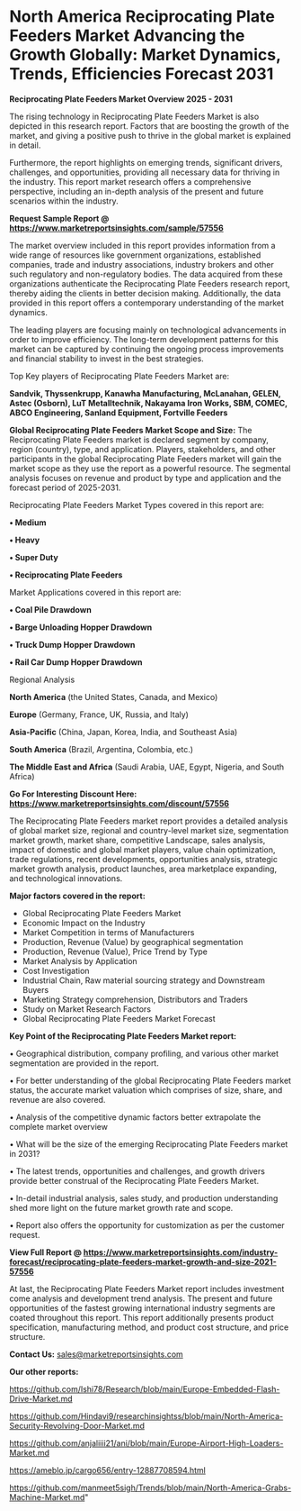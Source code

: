 # North America Reciprocating Plate Feeders Market Advancing the Growth Globally: Market Dynamics, Trends, Efficiencies Forecast 2031

<Strong> Reciprocating Plate Feeders Market Overview 2025 - 2031</strong>

The rising technology in Reciprocating Plate Feeders Market is also depicted in this research report. Factors that are boosting the growth of the market, and giving a positive push to thrive in the global market is explained in detail.

Furthermore, the report highlights on emerging trends, significant drivers, challenges, and opportunities, providing all necessary data for thriving in the industry. This report market research offers a comprehensive perspective, including an in-depth analysis of the present and future scenarios within the industry.

<strong>Request Sample Report @ <a href=https://www.marketreportsinsights.com/sample/57556>https://www.marketreportsinsights.com/sample/57556</a></strong>

The market overview included in this report provides information from a wide range of resources like government organizations, established companies, trade and industry associations, industry brokers and other such regulatory and non-regulatory bodies. The data acquired from these organizations authenticate the Reciprocating Plate Feeders research report, thereby aiding the clients in better decision making. Additionally, the data provided in this report offers a contemporary understanding of the market dynamics.

The leading players are focusing mainly on technological advancements in order to improve efficiency. The long-term development patterns for this market can be captured by continuing the ongoing process improvements and financial stability to invest in the best strategies.

Top Key players of Reciprocating Plate Feeders Market are:

<strong>Sandvik, Thyssenkrupp, Kanawha Manufacturing, McLanahan, GELEN, Astec (Osborn), LuT Metalltechnik, Nakayama Iron Works, SBM, COMEC, ABCO Engineering, Sanland Equipment, Fortville Feeders</strong>

<strong><b>Global Reciprocating Plate Feeders Market Scope and Size:</b></strong>
The Reciprocating Plate Feeders market is declared segment by company, region (country), type, and application. Players, stakeholders, and other participants in the global Reciprocating Plate Feeders market will gain the market scope as they use the report as a powerful resource. The segmental analysis focuses on revenue and product by type and application and the forecast period of 2025-2031.

Reciprocating Plate Feeders Market Types covered in this report are:

<strong>• Medium

• Heavy

• Super Duty

• Reciprocating Plate Feeders</strong>

Market Applications covered in this report are:

<strong>• Coal Pile Drawdown

• Barge Unloading Hopper Drawdown

• Truck Dump Hopper Drawdown

• Rail Car Dump Hopper Drawdown</strong> 

Regional Analysis

<strong>North America</strong> (the United States, Canada, and Mexico)

<strong>Europe</strong> (Germany, France, UK, Russia, and Italy)

<strong>Asia-Pacific</strong> (China, Japan, Korea, India, and Southeast Asia)

<strong>South America</strong> (Brazil, Argentina, Colombia, etc.)

<strong>The Middle East and Africa</strong> (Saudi Arabia, UAE, Egypt, Nigeria, and South Africa)

<strong>Go For Interesting Discount Here: <a href=https://www.marketreportsinsights.com/discount/57556>https://www.marketreportsinsights.com/discount/57556</a></strong>

The Reciprocating Plate Feeders market report provides a detailed analysis of global market size, regional and country-level market size, segmentation market growth, market share, competitive Landscape, sales analysis, impact of domestic and global market players, value chain optimization, trade regulations, recent developments, opportunities analysis, strategic market growth analysis, product launches, area marketplace expanding, and technological innovations.

<strong><b>Major factors covered in the report:</b></strong>
<ul>
  <li>Global Reciprocating Plate Feeders Market </li>
  <li>Economic Impact on the Industry</li>
  <li>Market Competition in terms of Manufacturers</li>
  <li>Production, Revenue (Value) by geographical segmentation</li>
  <li>Production, Revenue (Value), Price Trend by Type</li>
  <li>Market Analysis by Application</li>
  <li>Cost Investigation</li>
  <li>Industrial Chain, Raw material sourcing strategy and Downstream Buyers</li>
  <li>Marketing Strategy comprehension, Distributors and Traders</li>
  <li>Study on Market Research Factors</li>
  <li>Global Reciprocating Plate Feeders Market Forecast</li>
</ul>

<strong><b>Key Point of the Reciprocating Plate Feeders Market report:</b></strong>

• Geographical distribution, company profiling, and various other market segmentation are provided in the report.

• For better understanding of the global Reciprocating Plate Feeders market status, the accurate market valuation which comprises of size, share, and revenue are also covered.

• Analysis of the competitive dynamic factors better extrapolate the complete market overview

• What will be the size of the emerging Reciprocating Plate Feeders market in 2031?

• The latest trends, opportunities and challenges, and growth drivers provide better construal of the Reciprocating Plate Feeders Market.

• In-detail industrial analysis, sales study, and production understanding shed more light on the future market growth rate and scope.

• Report also offers the opportunity for customization as per the customer request.

<strong><b>View Full Report @ <a href=https://www.marketreportsinsights.com/industry-forecast/reciprocating-plate-feeders-market-growth-and-size-2021-57556>https://www.marketreportsinsights.com/industry-forecast/reciprocating-plate-feeders-market-growth-and-size-2021-57556</a></b></strong>


At last, the Reciprocating Plate Feeders Market report includes investment come analysis and development trend analysis. The present and future opportunities of the fastest growing international industry segments are coated throughout this report. This report additionally presents product specification, manufacturing method, and product cost structure, and price structure.

<strong>Contact Us:</strong>
sales@marketreportsinsights.com

<strong>Our other reports:</strong>

<a href=https://github.com/Ishi78/Research/blob/main/Europe-Embedded-Flash-Drive-Market.md>https://github.com/Ishi78/Research/blob/main/Europe-Embedded-Flash-Drive-Market.md</a>

<a href=https://github.com/Hindavi9/researchinsightss/blob/main/North-America-Security-Revolving-Door-Market.md>https://github.com/Hindavi9/researchinsightss/blob/main/North-America-Security-Revolving-Door-Market.md</a>

<a href=https://github.com/anjaliiii21/ani/blob/main/Europe-Airport-High-Loaders-Market.md>https://github.com/anjaliiii21/ani/blob/main/Europe-Airport-High-Loaders-Market.md</a>

<a href=https://ameblo.jp/cargo656/entry-12887708594.html>https://ameblo.jp/cargo656/entry-12887708594.html</a>

<a href=https://github.com/manmeet5sigh/Trends/blob/main/North-America-Grabs-Machine-Market.md>https://github.com/manmeet5sigh/Trends/blob/main/North-America-Grabs-Machine-Market.md</a>"
